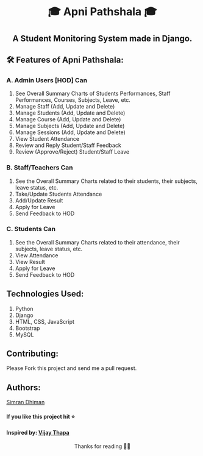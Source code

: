 <h1 align="center">🎓 Apni Pathshala 🎓</h1>
<h2 align="center">A Student Monitoring System made in Django.</h2>

## 🛠️ Features of Apni Pathshala:

### A. Admin Users [HOD] Can
1. See Overall Summary Charts of Students Performances, Staff Performances, Courses, Subjects, Leave, etc.
2. Manage Staff (Add, Update and Delete)
3. Manage Students (Add, Update and Delete)
4. Manage Course (Add, Update and Delete)
5. Manage Subjects (Add, Update and Delete)
6. Manage Sessions (Add, Update and Delete)
7. View Student Attendance
8. Review and Reply Student/Staff Feedback
9. Review (Approve/Reject) Student/Staff Leave

### B. Staff/Teachers Can
1. See the Overall Summary Charts related to their students, their subjects, leave status, etc.
2. Take/Update Students Attendance
3. Add/Update Result
4. Apply for Leave
5. Send Feedback to HOD

### C. Students Can
1. See the Overall Summary Charts related to their attendance, their subjects, leave status, etc.
2. View Attendance
3. View Result
4. Apply for Leave
5. Send Feedback to HOD

## Technologies Used:
1. Python
2. Django
3. HTML, CSS, JavaScript
4. Bootstrap
5. MySQL

## Contributing:
Please Fork this project and send me a pull request.

## Authors:
<a href="https://simrandhiman.me/">Simran Dhiman</a>

#### If you like this project hit ⭐
#### Inspired by: <a href="https://github.com/vijaythapa333">Vijay Thapa</a>

<p align="center">Thanks for reading 🙏🏽</p>
